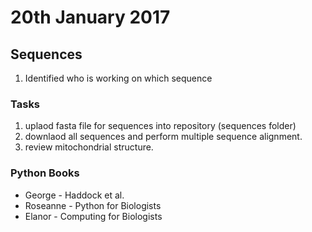 # 20th January 2017

##  Sequences

1. Identified who is working on which sequence

### Tasks

1. uplaod fasta file for sequences into repository (sequences folder)
1. downlaod all sequences and perform multiple sequence alignment.
1. review mitochondrial structure.

### Python Books

* George - Haddock et al.
* Roseanne - Python for Biologists
* Elanor - Computing for Biologists

